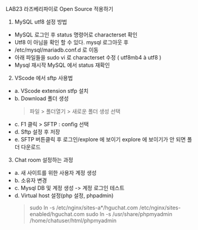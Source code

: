 LAB23
라즈베리파이로 Open Source 적용하기

1. MySQL utf8 설정 방법
- MySQL 로그인 후 status 명령어로 characterset 확인
- Utf8 이 아님을 확인 할 수 있다. mysql 로그아웃 후
- /etc/mysql/mariadb.conf.d 로 이동
- 아래 파일들을 sudo vi 로 characterset 수정 ( utf8mb4 à utf8 )
- Mysql 재시작
 MySQL 에서 status 재확인
2. VScode 에서 sftp 사용법
 * a. VScode extension stfp 설치
 * b. Download 폴더 생성
   > 파일 > 폴더열기 > 새로운 폴더 생성 선택
 * c. F1 클릭 > SFTP : config 선택
 * d. Sftp 설정 후 저장
 * e. SFTP 버튼클릭 후 로그인/explore 에 보이기
    explore 에 보이기가 안 되면 폴더 다운로드
3. Chat room 설정하는 과정
 * a. 새 사이트를 위한 사용자 계정 생성
 * b. 소유자 변경
 * c. Mysql DB 및 계정 생성 -> 계정 로그인 테스트
 * d. Virtual host 설정(php 설정, phpadmin)
   > sudo ln -s /etc/nginx/sites-a*/hguchat.com /etc/nginx/sites-enabled/hguchat.com
   > sudo ln -s /usr/share/phpmyadmin /home/chatuser/html/phpmyadmin

